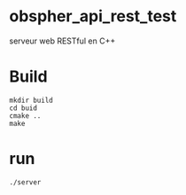 # obspher_api_rest_test
 serveur web RESTful en C++

 # Build
 ```
 mkdir build
 cd buid
 cmake ..
 make
```
# run
```
./server
```
